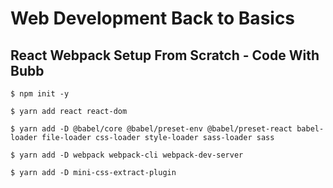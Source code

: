 # Web Development Back to Basics

## React Webpack Setup From Scratch - Code With Bubb

`$ npm init -y`

`$ yarn add react react-dom`

`$ yarn add -D @babel/core @babel/preset-env @babel/preset-react babel-loader file-loader css-loader style-loader sass-loader sass`

`$ yarn add -D webpack webpack-cli webpack-dev-server`

`$ yarn add -D mini-css-extract-plugin`